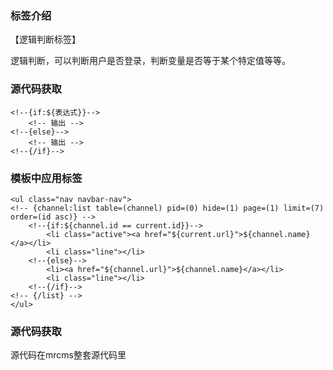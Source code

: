 ### 标签介绍

【逻辑判断标签】

逻辑判断，可以判断用户是否登录，判断变量是否等于某个特定值等等。





### 源代码获取

```
<!--{if:${表达式}}-->
    <!-- 输出 -->
<!--{else}-->
    <!-- 输出 -->
<!--{/if}-->

```






### 模板中应用标签

```
<ul class="nav navbar-nav">
<!-- {channel:list table=(channel) pid=(0) hide=(1) page=(1) limit=(7) order=(id asc)} -->
    <!--{if:${channel.id == current.id}}-->
        <li class="active"><a href="${current.url}">${channel.name}</a></li>
        <li class="line"></li>
    <!--{else}-->
        <li><a href="${channel.url}">${channel.name}</a></li>
        <li class="line"></li>
    <!--{/if}-->
<!-- {/list} -->
</ul>

```


### 源代码获取

源代码在mrcms整套源代码里

